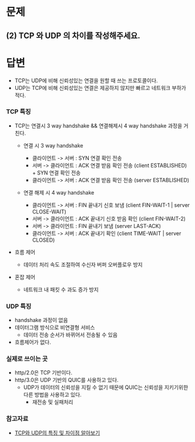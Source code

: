 # 문제

## (2) TCP 와 UDP 의 차이를 작성해주세요.

# 답변

- TCP는 UDP에 비해 신뢰성있는 연결을 원할 때 쓰는 프로토콜이다.
- UDP는 TCP에 비해 신뢰성있는 연결은 제공하지 않지만 빠르고 네트워크 부하가 적다.

### TCP 특징

- TCP는 연결시 3 way handshake && 연결해제시 4 way handshake 과정을 거친다.
  - 연결 시 3 way handshake
    - 클라이언트 -> 서버 : SYN 연결 확인 전송
    - 서버 -> 클라이언트 : ACK 연결 받음 확인 전송 (client ESTABLISHED) + SYN 연결 확인 전송
    - 클라이언트 -> 서버 : ACK 연결 받음 확인 전송 (server ESTABLISHED)

  - 연결 해제 시 4 way handshake
    - 클라이언트 -> 서버 : FIN 끝내기 신호 보냄 (client FIN-WAIT-1 | server CLOSE-WAIT)
    - 서버 -> 클라이언트 : ACK 끝내기 신호 받음 확인 (client FIN-WAIT-2)
    - 서버 -> 클라이언트 : FIN 끝내기 보냄 (server LAST-ACK)
    - 클라이언트 -> 서버 : ACK 끝내기 확인 (client TIME-WAIT | server CLOSED)

- 흐름 제어 
  - 데이터 처리 속도 조절하여 수신자 버퍼 오버플로우 방지

- 혼잡 제어
  - 네트워크 내 패킷 수 과도 증가 방지

### UDP 특징

- handshake 과정이 없음
- 데이터그램 방식으로 비연결형 서비스
  - 데이터 전송 순서가 바뀌어서 전송될 수 있음
- 흐름제어가 없다.

### 실제로 쓰이는 곳

- http/2.0은 TCP 기반이다.
- http/3.0은 UDP 기반의 QUIC를 사용하고 있다.
  - UDP가 데이터의 신뢰성을 지킬 수 없기 때문에 QUIC는 신뢰성을 지키기위한 다른 방법을 사용하고 있다.
    - 재전송 및 실패처리

### 참고자료

- [TCP와 UDP의 특징 및 차이점 알아보기](https://dev-coco.tistory.com/144#:~:text=%EC%9A%94%EC%95%BD%ED%95%98%EB%A9%B4%2C-,TCP%EB%8A%94%20%EC%97%B0%EC%86%8D%EC%84%B1%EB%B3%B4%EB%8B%A4%20%EC%8B%A0%EB%A2%B0%EC%84%B1%20%EC%9E%88%EB%8A%94%20%EC%A0%84%EC%86%A1%EC%9D%B4%20%EC%A4%91%EC%9A%94%ED%95%A0,%EC%84%9C%EB%B9%84%EC%8A%A4%EC%97%90%20%EC%9E%90%EC%A3%BC%20%EC%82%AC%EC%9A%A9%EB%90%9C%EB%8B%A4.)
